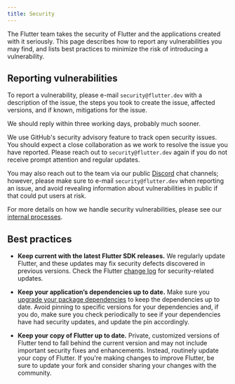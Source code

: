 ```yaml
---
title: Security
---
```


The Flutter team takes the security of Flutter and the applications
created with it seriously. This page describes how to report any
vulnerabilities you may find, and lists best practices to minimize
the risk of introducing a vulnerability.

## Reporting vulnerabilities

To report a vulnerability, please e-mail `security@flutter.dev` with a description of the issue,
the steps you took to create the issue, affected versions, and if known, mitigations for the issue.

We should reply within three working days, probably much sooner.

We use GitHub's security advisory feature to track open security issues. You should expect
a close collaboration as we work to resolve the issue you have reported. Please reach out to
`security@flutter.dev` again if you do not receive prompt attention and regular updates.

You may also reach out to the team via our public [Discord](https://github.com/flutter/flutter/wiki/Chat) chat channels; however, please make
sure to e-mail `security@flutter.dev` when reporting an issue, and avoid revealing information about
vulnerabilities in public if that could put users at risk.

For more details on how we handle security vulnerabilities, please see our [internal processes](https://github.com/flutter/flutter/blob/master/SECURITY.md).

## Best practices

* **Keep current with the latest Flutter SDK releases.**
  We regularly update Flutter, and these updates may fix security
  defects discovered in previous versions. Check the Flutter
  [change log]({{site.github}}/flutter/flutter/wiki/Changelog)
  for security-related updates.

* **Keep your application’s dependencies up to date.**
  Make sure you [upgrade your package
  dependencies](/docs/development/tools/sdk/upgrading)
  to keep the dependencies up to date. Avoid pinning to specific versions
  for your dependencies and, if you do, make sure you check
  periodically to see if your dependencies have had security updates,
  and update the pin accordingly.

* **Keep your copy of Flutter up to date.** Private, customized versions
  of Flutter tend to fall behind the current version and may not
  include important security fixes and enhancements. Instead,
  routinely update your copy of Flutter. If you're making changes to
  improve Flutter, be sure to update your fork and consider sharing your
  changes with the community.
